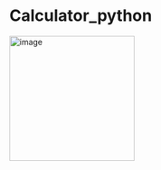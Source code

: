 # Calculator_python
<img width="221" alt="image" src="https://user-images.githubusercontent.com/110586730/224563187-5451af65-de96-44d3-83ca-e20d0fdae0b2.png">
